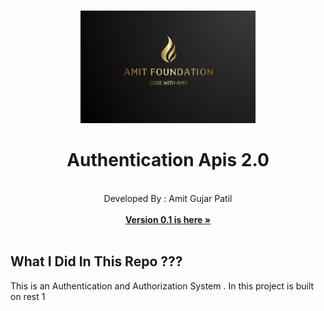 


<br />
<p align="center">
  <a href="hhttps://amitfoundation.herokuapp.com/">
    <img src="logo2.png" alt="Logo" width="280" height="180">
  </a>

  <h1 align="center">Authentication Apis 2.0</h1>

  <p align="center">
    <br />
    Developed By : Amit Gujar Patil
    <br />  <br />  
    <a href="https://github.com/codewithamitpatil/Authentication-Rest-Apis-using-MEAN-Stack"><strong>Version 0.1 is here »</strong></a>
    <br />
    <br />

  </p>
</p>



## What I Did In This Repo ???

This is an Authentication and Authorization System .
In this project is built on rest 1
